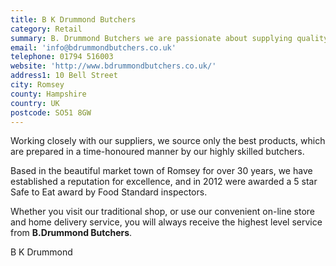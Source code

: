 ```yaml
---
title: B K Drummond Butchers
category: Retail
summary: B. Drummond Butchers we are passionate about supplying quality meats to our customers.
email: 'info@bdrummondbutchers.co.uk'
telephone: 01794 516003
website: 'http://www.bdrummondbutchers.co.uk/'
address1: 10 Bell Street
city: Romsey
county: Hampshire
country: UK
postcode: SO51 8GW
---
```

Working closely with our suppliers, we source only the best products, which are prepared in a time-honoured manner by our highly skilled butchers.

Based in the beautiful market town of Romsey for over 30 years, we have established a reputation for excellence, and in 2012 were awarded a 5 star Safe to Eat award by Food Standard inspectors.

Whether you visit our traditional shop, or use our convenient on-line store and home delivery service, you will always receive the highest level service from **B.Drummond Butchers**.

B K Drummond
